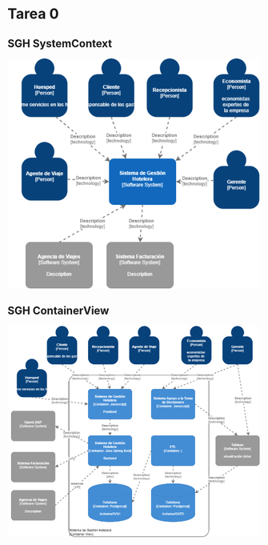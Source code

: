 # Tarea 0

## SGH SystemContext

![SystemContext](system_context_view.png)

## SGH ContainerView

![ContainerView](container_view.png)